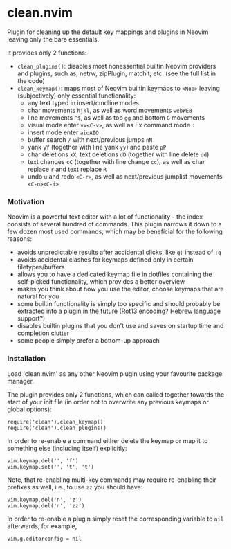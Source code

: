# clean.nvim

Plugin for cleaning up the default key mappings and plugins in Neovim leaving only the bare essentials.

It provides only 2 functions: 
- `clean_plugins()`: disables most nonessential builtin Neovim providers and plugins, such as, netrw, zipPlugin, matchit, etc. (see the full list in the code)
- `clean_keymap()`: maps most of Neovim builtin keymaps to `<Nop>` leaving (subjectively) only essential functionality:
    - any text typed in insert/cmdline modes
    - char movements `hjkl`, as well as word movements `webWEB`
    - line movements `^$`, as well as top `gg` and bottom `G` movements
    - visual mode enter `vV<C-v>`, as well as Ex command mode `:`
    - insert mode enter `aioAIO`
    - buffer search `/` with next/previous jumps `nN`
    - yank `yY` (together with line yank `yy`) and paste `pP`
    - char deletions `xX`, text deletions `dD` (together with line delete `dd`)
    - text changes `cC` (together with line change `cc`), as well as char replace `r` and text replace `R`
    - undo `u` and redo `<C-r>`, as well as next/previous jumplist movements `<C-o><C-i>`

### Motivation

Neovim is a powerful text editor with a lot of functionality - the index consists of several hundred of commands.
This plugin narrows it down to a few dozen most used commands, which may be beneficial for the following reasons:
- avoids unpredictable results after accidental clicks, like `q:` instead of `:q`
- avoids accidental clashes for keymaps defined only in certain filetypes/buffers
- allows you to have a dedicated keymap file in dotfiles containing the self-picked functionality, which provides a better overview
- makes you think about how you use the editor, choose keymaps that are natural for you
- some builtin functionality is simply too specific and should probably be extracted into a plugin in the future (Rot13 encoding? Hebrew language support?)
- disables builtin plugins that you don't use and saves on startup time and completion clutter
- some people simply prefer a bottom-up approach


### Installation

Load 'clean.nvim' as any other Neovim plugin using your favourite package manager.

The plugin provides only 2 functions, which can called together towards the start of your init file (in order not to overwrite any previous keymaps or global options):
```
require('clean').clean_keymap()
require('clean').clean_plugins()
```

In order to re-enable a command either delete the keymap or map it to something else (including itself) explicitly:
```
vim.keymap.del('', 'f')
vim.keymap.set('', 't', 't')
```
Note, that re-enabling multi-key commands may require re-enabling their prefixes as well, i.e., to use `zz` you should have:
```
vim.keymap.del('n', 'z')
vim.keymap.del('n', 'zz')
```

In order to re-enable a plugin simply reset the corresponding variable to `nil` afterwards, for example,
```
vim.g.editorconfig = nil
```
